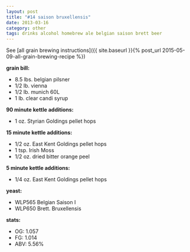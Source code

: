 ```yaml
---
layout: post
title: "#14 saison bruxellensis"
date: 2013-03-16
category: other
tags: drinks alcohol homebrew ale belgian saison brett beer
---
```

See  [all grain brewing instructions]({{ site.baseurl }}{% post_url 2015-05-09-all-grain-brewing-recipe %})

**grain bill:**
* 8.5 lbs. belgian pilsner
* 1/2 lb. vienna
* 1/2 lb. munich 60L
* 1 lb. clear candi syrup

**90 minute kettle additions:**
* 1 oz. Styrian Goldings pellet hops

**15 minute kettle additions:**
* 1/2 oz. East Kent Goldings pellet hops
* 1 tsp. Irish Moss
* 1/2 oz. dried bitter orange peel

**5 minute kettle additions:**
* 1/4 oz. East Kent Goldings pellet hops

**yeast:**
* WLP565 Belgian Saison I
* WLP650 Brett. Bruxellensis

**stats:**
* OG: 1.057
* FG: 1.014
* ABV: 5.56%
